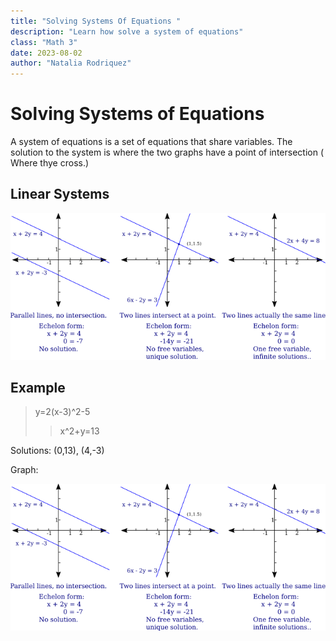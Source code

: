 ```yaml
---
title: "Solving Systems Of Equations "
description: "Learn how solve a system of equations" 
class: "Math 3"
date: 2023-08-02
author: "Natalia Rodriquez"
---
```

# Solving Systems of Equations

A system of equations is a set of equations that share variables. The solution to the system is where the two graphs have a point of intersection ( Where thye cross.)

## Linear Systems 
![Linear Systems](Images/graphs.png)

## Example
>y=2(x-3)^2-5
>>x^2+y=13

Solutions:
(0,13), (4,-3)

Graph: 

![GRAPH](Images/graphs.png)